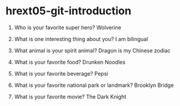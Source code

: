 # hrext05-git-introduction

1. Who is your favorite super hero?
Wolverine


2. What is one interesting thing about you?
I am bilingual


3. What animal is your spirit animal?
Dragon is my Chinese zodiac


4. What is your favorite food?
Drunken Noodles


5. What is your favorite beverage?
Pepsi


6. What is your favorite national park or landmark?
Brooklyn Bridge


7. What is your favorite movie?
The Dark Knight
